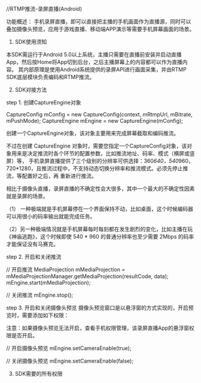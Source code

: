 //RTMP推流-录屏直播(Android)

功能概述：
手机录屏直播，即可以直接把主播的手机画面作为直播源，同时可以叠加摄像头预览，应用于游戏直播、移动端APP演示等需要手机屏幕画面的场景。

1. SDK使用须知

本SDK需运行于Android 5.0以上系统，主播只需要在直播前安装并启动直播App，然后按Home将App切到后台，之后主播屏幕上的内容都可以作为直播内容。
其内部原理是使用Android系统提供的录屏API进行画面采集，并由RTMP SDK底层模块负责编码和RTMP推流。


2. SDK对接方法

step 1. 创建CaptureEngine对象

CaptureConfig mConfig = new CaptureConfig(context, mRtmpUrl, mBitrate, mPushMode);
CaptureEngine mEngine = new CaptureEngine(mConfig);


创建一个CaptureEngine对象，该对象主要用来完成屏幕截取和编码推流。

不过在创建 CaptureEngine 对象时，需要您指定一个CaptureConfig对象，该对象用来是决定推流时各个环节的配置参数，比如推流地址、码率、模式（横屏或竖屏）等，
手机录屏直播提供了三个级别的分辨率可供选择：360*640，540*960，720*1280，且推流过程中，不支持动态切换分辨率和推流模式。必须先停止推流，等配置好之后，再
重新进行推流。

相比于摄像头直播，录屏直播的不确定性会大很多，其中一个最大的不确定性因素就是录屏的场景。

（1） 一种极端就是手机屏幕停在一个界面保持不动，比如桌面，这个时候编码器可以用很小的码率输出就能完成任务。

（2）另一种极端情况就是手机屏幕每时每刻都在发生剧烈的变化，比如主播在玩《神庙逃跑》，这个时候即使 540 * 960 的普通分辨率也至少需要 2Mbps 的码率才能保证没有马赛克。


step 2. 开启和关闭推流

// 开启推流
MediaProjection mMediaProjection = mMediaProjectionManager.getMediaProjection(resultCode, data);
mEngine.start(mMediaProjection);

// 关闭推流
mEngine.stop();


step 3. 开启和关闭摄像头预览
摄像头预览窗口是以悬浮窗的方式实现的，开启预览时，需要添加如下权限：
<uses-permission android:name="android.permission.SYSTEM_ALERT_WINDOW" />
<uses-permission android:name="android.permission.CAMERA" />

注意：如果摄像头预览无法开启，查看手机权限管理，该录屏直播App的悬浮窗权限是否开启。

// 开启摄像头预览
mEngine.setCameraEnable(true);

// 关闭摄像头预览
mEngine.setCameraEnable(false);


3. SDK需要的所有权限

<uses-permission android:name="android.permission.INTERNET"/>
<uses-permission android:name="android.permission.RECORD_AUDIO"/>
<uses-permission android:name="android.permission.SYSTEM_ALERT_WINDOW" />
<uses-permission android:name="android.permission.CAMERA" />

